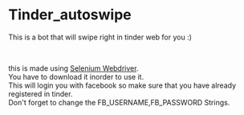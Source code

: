 # Tinder_autoswipe
This is a bot that will swipe right in tinder web for you :) <br>

<br>

this is made using <a href="https://chromedriver.chromium.org/downloads">Selenium Webdriver</a>.<br>
You have to download it inorder to use it.<br>
This will login you with facebook so make sure that you have already registered in tinder.<br>
Don't forget to change the FB_USERNAME,FB_PASSWORD Strings.
